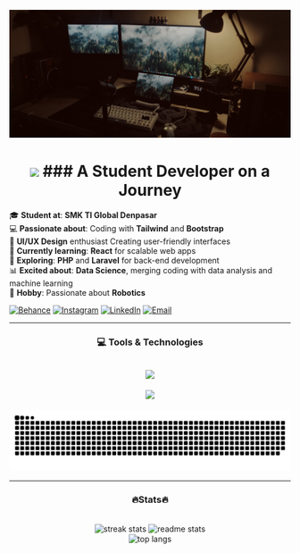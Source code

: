 ![Koding Image](Koding.jpg)



</div>
<h1 align="center">
    <img src="https://readme-typing-svg.demolab.com?font=Righteous&size=35&duration=4000&pause=500&color=F7F7F7&width=500&height=70&lines=Hi+There!+👋;+I'm+Dhiyo+Wikantara+✨&center=true&vCenter=true" />
    ### A Student Developer on a Journey

</h1>
<div >
  <ul style="list-style: none; padding: 0;">
    <li>🎓 <strong>Student at</strong>: <strong>SMK TI Global Denpasar</strong> </li>
    <li>💻 <strong>Passionate about</strong>: Coding with <strong>Tailwind</strong> and <strong>Bootstrap</strong></li>
    <li>🎨 <strong>UI/UX Design</strong> enthusiast Creating user-friendly interfaces</li>
    <li>🌿 <strong>Currently learning</strong>: <strong>React</strong> for scalable web apps</li>
    <li>🔧 <strong>Exploring</strong>: <strong>PHP</strong> and <strong>Laravel</strong> for back-end development</li>
    <li>📊 <strong>Excited about</strong>: <strong>Data Science</strong>, merging coding with data analysis and machine learning</li>
    <li>🤖 <strong>Hobby</strong>: Passionate about <strong>Robotics</strong> </li>
  </ul>
</div>


<div align="left">

[![Behance](https://img.shields.io/badge/Behance-0057ff?style=for-the-badge&logo=behance&logoColor=white)](https://www.behance.net/dhiyolawe)
[![Instagram](https://img.shields.io/badge/Instagram-e1306c?style=for-the-badge&logo=instagram&logoColor=white)](https://www.instagram.com/dhios.ntz)
[![LinkedIn](https://img.shields.io/badge/LinkedIn-0a66c2?style=for-the-badge&logo=linkedin&logoColor=white)](https://www.linkedin.com/in/dhiyo-wikantara-3172672ab)
[![Email](https://img.shields.io/badge/Email-d14836?style=for-the-badge&logo=gmail&logoColor=white)](mailto:dhiyolawe@gmail.com)

<div>



---

<div align="center">

### 💻 Tools & Technologies
<br>
<img src="https://skillicons.dev/icons?i=git,github,html,css,tailwind,bootstrap,js,react" />
<br>
<br>
<img src="https://skillicons.dev/icons?i=laravel,ps,ai,figma,arduino" />

</div>
<div align="center">
  <br>
  <img alt="snake eating my contributions" src="https://raw.githubusercontent.com/salesp07/salesp07/output/github-contribution-grid-snake.svg" />
  

</div>

---

<div align="center">

### 🔥Stats🔥

<div>
<br>
<div align=center>
  <img width=390 src="https://github-readme-streak-stats-salesp07.vercel.app/?user=salesp07&count_private=true&theme=react&border_radius=10" alt="streak stats"/>
  <img width=390 src="https://github-readme-stats-salesp07.vercel.app/api?username=salesp07&count_private=true&show_icons=true&theme=react&rank_icon=github&border_radius=10" alt="readme stats" />
  <br/>
  <img width=325 align="center" src="https://github-readme-stats-salesp07.vercel.app/api/top-langs/?username=salesp07&hide=HTML&langs_count=8&layout=compact&theme=react&border_radius=10&size_weight=0.5&count_weight=0.5&exclude_repo=github-readme-stats" alt="top langs" />
</div>
